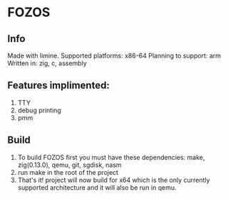 # FOZOS
## Info
Made with limine.
Supported platforms: x86-64
Planning to support: arm
Written in: zig, c, assembly
## Features implimented:
  1. TTY
  2. debug printing
  3. pmm
## Build
  1. To build FOZOS first you must have these dependencies: make, zig(0.13.0), qemu, git, sgdisk, nasm
  2. run make in the root of the project
  3. That's it! project will now build for x64 which is the only currently supported architecture
  and it will also be run in qemu.
